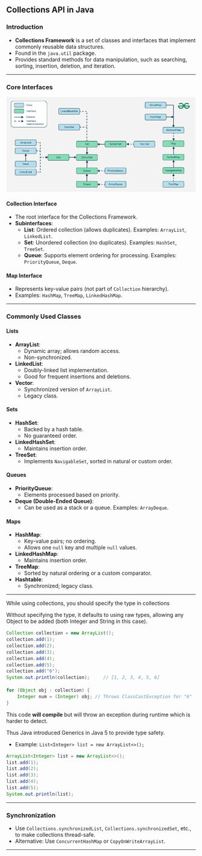 ## Collections API in Java

### **Introduction**

- **Collections Framework** is a set of classes and interfaces that implement commonly reusable data structures.
- Found in the `java.util` package.
- Provides standard methods for data manipulation, such as searching, sorting, insertion, deletion, and iteration.

---

### **Core Interfaces**

![Collections API Hierarchy](Collections-in-Java.png)

#### **Collection Interface**

- The root interface for the Collections Framework.
- **Subinterfaces**:
  - **List**: Ordered collection (allows duplicates). Examples: `ArrayList`, `LinkedList`.
  - **Set**: Unordered collection (no duplicates). Examples: `HashSet`, `TreeSet`.
  - **Queue**: Supports element ordering for processing. Examples: `PriorityQueue`, `Deque`.

#### **Map Interface**

- Represents key-value pairs (not part of `Collection` hierarchy).
- Examples: `HashMap`, `TreeMap`, `LinkedHashMap`.

---

### **Commonly Used Classes**

#### **Lists**

- **ArrayList**:
  - Dynamic array; allows random access.
  - Non-synchronized.
- **LinkedList**:
  - Doubly-linked list implementation.
  - Good for frequent insertions and deletions.
- **Vector**:
  - Synchronized version of `ArrayList`.
  - Legacy class.

#### **Sets**

- **HashSet**:
  - Backed by a hash table.
  - No guaranteed order.
- **LinkedHashSet**:
  - Maintains insertion order.
- **TreeSet**:
  - Implements `NavigableSet`, sorted in natural or custom order.

#### **Queues**

- **PriorityQueue**:
  - Elements processed based on priority.
- **Deque (Double-Ended Queue)**:
  - Can be used as a stack or a queue. Examples: `ArrayDeque`.

#### **Maps**

- **HashMap**:
  - Key-value pairs; no ordering.
  - Allows one `null` key and multiple `null` values.
- **LinkedHashMap**:
  - Maintains insertion order.
- **TreeMap**:
  - Sorted by natural ordering or a custom comparator.
- **Hashtable**:
  - Synchronized; legacy class.

---

While using collections, you should specify the type in collections

Without specifying the type, it defaults to using raw types, allowing any Object to be added (both Integer and String in this case).

```java
Collection collection = new ArrayList();
collection.add(1);
collection.add(2);
collection.add(3);
collection.add(4);
collection.add(5);
collection.add("6");
System.out.println(collection);     // [1, 2, 3, 4, 5, 6]

for (Object obj : collection) {
    Integer num = (Integer) obj; // Throws ClassCastException for "6"
}

```

This code **will compile** but will throw an exception during runtime which is harder to detect.

Thus Java introduced Generics in Java 5 to provide type safety.

- Example: `List<Integer> list = new ArrayList<>();`

```java
ArrayList<Integer> list = new ArrayList<>();
list.add(1);
list.add(2);
list.add(3);
list.add(4);
list.add(5);
System.out.println(list);

```

---

### **Synchronization**

- Use `Collections.synchronizedList`, `Collections.synchronizedSet`, etc., to make collections thread-safe.
- Alternative: Use `ConcurrentHashMap` or `CopyOnWriteArrayList`.

---
